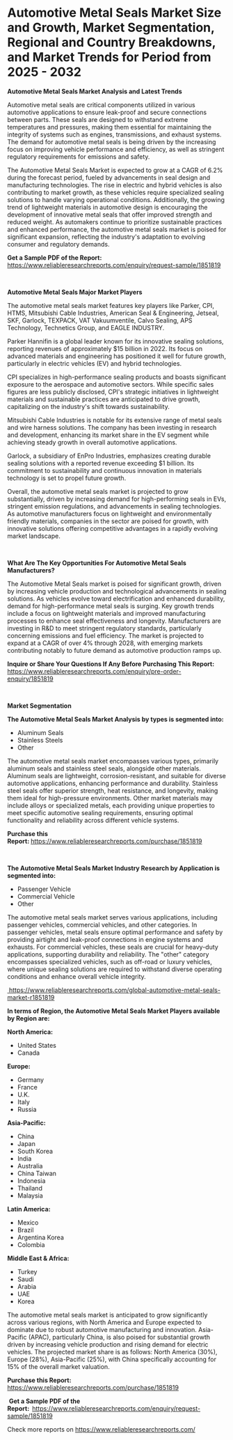 <p><h1>Automotive Metal Seals Market Size and Growth, Market Segmentation, Regional and Country Breakdowns, and Market Trends for Period from 2025 -  2032</h1></p><p><strong>Automotive Metal Seals Market Analysis and Latest Trends</strong></p>
<p><p>Automotive metal seals are critical components utilized in various automotive applications to ensure leak-proof and secure connections between parts. These seals are designed to withstand extreme temperatures and pressures, making them essential for maintaining the integrity of systems such as engines, transmissions, and exhaust systems. The demand for automotive metal seals is being driven by the increasing focus on improving vehicle performance and efficiency, as well as stringent regulatory requirements for emissions and safety.</p><p>The Automotive Metal Seals Market is expected to grow at a CAGR of 6.2% during the forecast period, fueled by advancements in seal design and manufacturing technologies. The rise in electric and hybrid vehicles is also contributing to market growth, as these vehicles require specialized sealing solutions to handle varying operational conditions. Additionally, the growing trend of lightweight materials in automotive design is encouraging the development of innovative metal seals that offer improved strength and reduced weight. As automakers continue to prioritize sustainable practices and enhanced performance, the automotive metal seals market is poised for significant expansion, reflecting the industry's adaptation to evolving consumer and regulatory demands.</p></p>
<p><strong>Get a Sample PDF of the Report:&nbsp;</strong> <a href="https://www.reliableresearchreports.com/enquiry/request-sample/1851819?utm_campaign=2737&utm_medium=2&utm_source=Github&utm_content=ia&utm_term=26032025&utm_id=automotive-metal-seals">https://www.reliableresearchreports.com/enquiry/request-sample/1851819</a></p>
<p>&nbsp;</p>
<p><strong>Automotive Metal Seals Major Market Players</strong></p>
<p><p>The automotive metal seals market features key players like Parker, CPI, HTMS, Mitsubishi Cable Industries, American Seal & Engineering, Jetseal, SKF, Garlock, TEXPACK, VAT Vakuumventile, Calvo Sealing, APS Technology, Technetics Group, and EAGLE INDUSTRY. </p><p>Parker Hannifin is a global leader known for its innovative sealing solutions, reporting revenues of approximately $15 billion in 2022. Its focus on advanced materials and engineering has positioned it well for future growth, particularly in electric vehicles (EV) and hybrid technologies.</p><p>CPI specializes in high-performance sealing products and boasts significant exposure to the aerospace and automotive sectors. While specific sales figures are less publicly disclosed, CPI's strategic initiatives in lightweight materials and sustainable practices are anticipated to drive growth, capitalizing on the industry's shift towards sustainability.</p><p>Mitsubishi Cable Industries is notable for its extensive range of metal seals and wire harness solutions. The company has been investing in research and development, enhancing its market share in the EV segment while achieving steady growth in overall automotive applications.</p><p>Garlock, a subsidiary of EnPro Industries, emphasizes creating durable sealing solutions with a reported revenue exceeding $1 billion. Its commitment to sustainability and continuous innovation in materials technology is set to propel future growth.</p><p>Overall, the automotive metal seals market is projected to grow substantially, driven by increasing demand for high-performing seals in EVs, stringent emission regulations, and advancements in sealing technologies. As automotive manufacturers focus on lightweight and environmentally friendly materials, companies in the sector are poised for growth, with innovative solutions offering competitive advantages in a rapidly evolving market landscape.</p></p>
<p>&nbsp;</p>
<p><strong>What Are The Key Opportunities For Automotive Metal Seals Manufacturers?</strong></p>
<p><p>The Automotive Metal Seals market is poised for significant growth, driven by increasing vehicle production and technological advancements in sealing solutions. As vehicles evolve toward electrification and enhanced durability, demand for high-performance metal seals is surging. Key growth trends include a focus on lightweight materials and improved manufacturing processes to enhance seal effectiveness and longevity. Manufacturers are investing in R&D to meet stringent regulatory standards, particularly concerning emissions and fuel efficiency. The market is projected to expand at a CAGR of over 4% through 2028, with emerging markets contributing notably to future demand as automotive production ramps up.</p></p>
<p><strong>Inquire or Share Your Questions If Any Before Purchasing This Report:</strong> <a href="https://www.reliableresearchreports.com/enquiry/pre-order-enquiry/1851819?utm_campaign=2737&utm_medium=2&utm_source=Github&utm_content=ia&utm_term=26032025&utm_id=automotive-metal-seals">https://www.reliableresearchreports.com/enquiry/pre-order-enquiry/1851819</a></p>
<p>&nbsp;</p>
<p><strong>Market Segmentation</strong></p>
<p><strong>The Automotive Metal Seals Market Analysis by types is segmented into:</strong></p>
<p><ul><li>Aluminum Seals</li><li>Stainless Steels</li><li>Other</li></ul></p>
<p><p>The automotive metal seals market encompasses various types, primarily aluminum seals and stainless steel seals, alongside other materials. Aluminum seals are lightweight, corrosion-resistant, and suitable for diverse automotive applications, enhancing performance and durability. Stainless steel seals offer superior strength, heat resistance, and longevity, making them ideal for high-pressure environments. Other market materials may include alloys or specialized metals, each providing unique properties to meet specific automotive sealing requirements, ensuring optimal functionality and reliability across different vehicle systems.</p></p>
<p><strong>Purchase this Report:&nbsp;</strong><a href="https://www.reliableresearchreports.com/purchase/1851819?utm_campaign=2737&utm_medium=2&utm_source=Github&utm_content=ia&utm_term=26032025&utm_id=automotive-metal-seals">https://www.reliableresearchreports.com/purchase/1851819</a></p>
<p>&nbsp;</p>
<p><strong>The Automotive Metal Seals Market Industry Research by Application is segmented into:</strong></p>
<p><ul><li>Passenger Vehicle</li><li>Commercial Vehicle</li><li>Other</li></ul></p>
<p><p>The automotive metal seals market serves various applications, including passenger vehicles, commercial vehicles, and other categories. In passenger vehicles, metal seals ensure optimal performance and safety by providing airtight and leak-proof connections in engine systems and exhausts. For commercial vehicles, these seals are crucial for heavy-duty applications, supporting durability and reliability. The "other" category encompasses specialized vehicles, such as off-road or luxury vehicles, where unique sealing solutions are required to withstand diverse operating conditions and enhance overall vehicle integrity.</p></p>
<p><a href="https://www.reliableresearchreports.com/global-automotive-metal-seals-market-r1851819?utm_campaign=2737&utm_medium=2&utm_source=Github&utm_content=ia&utm_term=26032025&utm_id=automotive-metal-seals">&nbsp;https://www.reliableresearchreports.com/global-automotive-metal-seals-market-r1851819</a></p>
<p><strong>In terms of Region, the Automotive Metal Seals Market Players available by Region are:</strong></p>
<p>
    <p> <strong> North America: </strong>
        <ul>
            <li>United States</li>
            <li>Canada</li>
        </ul>
        </p> 
    <p> <strong> Europe: </strong>
        <ul>
            <li>Germany</li>
            <li>France</li>
            <li>U.K.</li>
            <li>Italy</li>
            <li>Russia</li>
        </ul>
        </p> 
    <p> <strong> Asia-Pacific: </strong>
        <ul>
            <li>China</li>
            <li>Japan</li>
            <li>South Korea</li>
            <li>India</li>
            <li>Australia</li>
            <li>China Taiwan</li>
            <li>Indonesia</li>
            <li>Thailand</li>
            <li>Malaysia</li>
        </ul>
        </p> 
    <p> <strong> Latin America: </strong>
        <ul>
            <li>Mexico</li>
            <li>Brazil</li>
            <li>Argentina Korea</li>
            <li>Colombia</li>
        </ul>
        </p> 
    <p> <strong> Middle East & Africa: </strong>
        <ul>
            <li>Turkey</li>
            <li>Saudi</li>
            <li>Arabia</li>
            <li>UAE</li>
            <li>Korea</li>
        </ul>
    </p>
    </p>
<p><p>The automotive metal seals market is anticipated to grow significantly across various regions, with North America and Europe expected to dominate due to robust automotive manufacturing and innovation. Asia-Pacific (APAC), particularly China, is also poised for substantial growth driven by increasing vehicle production and rising demand for electric vehicles. The projected market share is as follows: North America (30%), Europe (28%), Asia-Pacific (25%), with China specifically accounting for 15% of the overall market valuation.</p></p>
<p><strong>Purchase this Report: </strong><a href="https://www.reliableresearchreports.com/purchase/1851819?utm_campaign=2737&utm_medium=2&utm_source=Github&utm_content=ia&utm_term=26032025&utm_id=automotive-metal-seals">https://www.reliableresearchreports.com/purchase/1851819</a></p>
<p>&nbsp;<strong>Get a Sample PDF of the Report:&nbsp;&nbsp;</strong><a href="https://www.reliableresearchreports.com/enquiry/request-sample/1851819?utm_campaign=2737&utm_medium=2&utm_source=Github&utm_content=ia&utm_term=26032025&utm_id=automotive-metal-seals">https://www.reliableresearchreports.com/enquiry/request-sample/1851819</a></p>
<p><strong></strong></p>
<p>Check more reports on <a href="https://www.reliableresearchreports.com/?utm_campaign=2737&utm_medium=2&utm_source=Github&utm_content=ia&utm_term=26032025&utm_id=automotive-metal-seals">https://www.reliableresearchreports.com/</a></p>